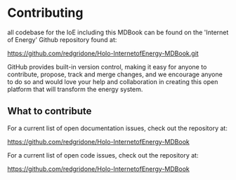 # Contributing

all codebase for the IoE including this MDBook can be found on the 'Internet of Energy' Github repository found at:

https://github.com/redgridone/Holo-InternetofEnergy-MDBook.git

GitHub provides built-in version control, making it easy for anyone to contribute, propose, track and merge changes, and we encourage anyone to do so and would love your help and collaboration in creating this open platform that will transform the energy system.

## What to contribute
For a current list of open documentation issues, check out the repository at:

https://github.com/redgridone/Holo-InternetofEnergy-MDBook  

For a current list of open code issues, check out the repository at:

https://github.com/redgridone/Holo-InternetofEnergy-MDBook
